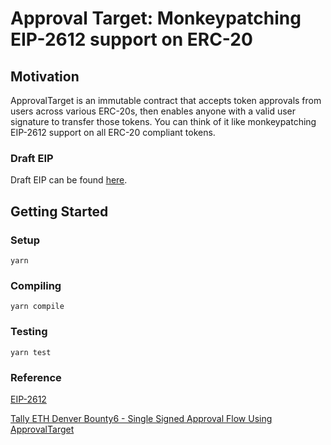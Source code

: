 # Approval Target: Monkeypatching EIP-2612 support on ERC-20

## Motivation

ApprovalTarget is an immutable contract that accepts token approvals from users across various ERC-20s, then enables anyone with a valid user signature to transfer those tokens.
You can think of it like monkeypatching EIP-2612 support on all ERC-20 compliant tokens.

### Draft EIP
Draft EIP can be found [here](./eip-draft.md).

## Getting Started

### Setup

`yarn`

### Compiling

`yarn compile`

### Testing

`yarn test `

### Reference

[EIP-2612](https://eips.ethereum.org/EIPS/eip-2612)

[Tally ETH Denver Bounty6 - Single Signed Approval Flow Using ApprovalTarget](https://docs.tally.cash/tally/ethdenver/bounties/bounty-6-ecosystem-wins-single-signed-approval-flow-using-approvaltarget-erc-20-transactions)
